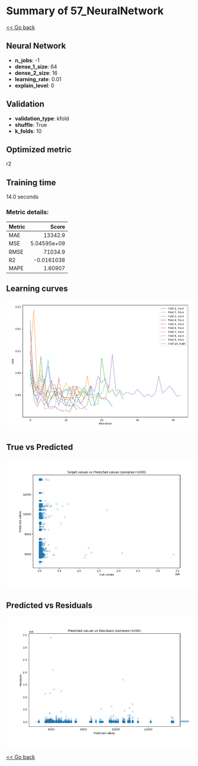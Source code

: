 # Summary of 57_NeuralNetwork

[<< Go back](../README.md)


## Neural Network
- **n_jobs**: -1
- **dense_1_size**: 64
- **dense_2_size**: 16
- **learning_rate**: 0.01
- **explain_level**: 0

## Validation
 - **validation_type**: kfold
 - **shuffle**: True
 - **k_folds**: 10

## Optimized metric
r2

## Training time

14.0 seconds

### Metric details:
| Metric   |           Score |
|:---------|----------------:|
| MAE      | 13342.9         |
| MSE      |     5.04595e+09 |
| RMSE     | 71034.9         |
| R2       |    -0.0161038   |
| MAPE     |     1.60907     |



## Learning curves
![Learning curves](learning_curves.png)
## True vs Predicted

![True vs Predicted](true_vs_predicted.png)


## Predicted vs Residuals

![Predicted vs Residuals](predicted_vs_residuals.png)



[<< Go back](../README.md)
